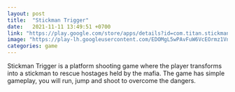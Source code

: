 ```yaml
---
layout: post
title:  "Stickman Trigger"
date:   2021-11-11 13:49:51 +0700
link: "https://play.google.com/store/apps/details?id=com.titan.stickmantrigger"
image: "https://play-lh.googleusercontent.com/EDOMgL5wPAvFuW6VcEOrmz1VnraBGyfmne0jbK-JcROe-wxyA6elbcigtAPZYeSZQlw=w1440-h620-rw"
categories: game
---
```


Stickman Trigger is a platform shooting game where the player transforms into a stickman to rescue hostages held by the mafia. The game has simple gameplay, you will run, jump and shoot to overcome the dangers.
